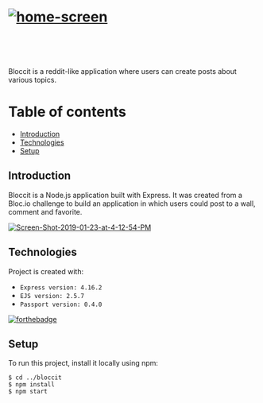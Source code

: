 # <a href="https://ibb.co/QfntyQD"><img src="https://i.ibb.co/vHmR0qX/home-screen.jpg" alt="home-screen" border="0"></a><br /><a target='_blank' href='https://poetandpoem.com/analysis-moon-stars-world'></a><br />
<br>

Bloccit is a reddit-like application where users can create posts about various topics.

# Table of contents
* [Introduction](#Introduction)
* [Technologies](#technologies)
* [Setup](#setup)

## Introduction
Bloccit is a Node.js application built with Express. It was created from a Bloc.io challenge to build an application in which users could post to a wall, comment and favorite.

<a href="https://ibb.co/dkBR4tQ"><img src="https://i.ibb.co/P1xdGM5/Screen-Shot-2019-01-23-at-4-12-54-PM.png" alt="Screen-Shot-2019-01-23-at-4-12-54-PM" border="0"></a>
	
## Technologies
Project is created with:
* `Express version: 4.16.2`
* `EJS version: 2.5.7`
* `Passport version: 0.4.0`

[![forthebadge](https://forthebadge.com/images/badges/made-with-javascript.svg)](https://forthebadge.com)

	
## Setup
To run this project, install it locally using npm:

```
$ cd ../bloccit
$ npm install
$ npm start
```
